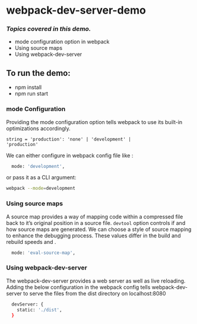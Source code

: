 # webpack-dev-server-demo

### _Topics covered in this demo._

-  mode configuration option in webpack
-  Using source maps
-  Using webpack-dev-server

## To run the demo:

- npm install
- npm run start

### mode Configuration

Providing the mode configuration option tells webpack to use its built-in optimizations accordingly.

<code>string = 'production': 'none' | 'development' | 'production'</code>

We can either configure in webpack config file like :

```sh
  mode: 'development',
```

or pass it as a CLI argument:

```sh
webpack --mode=development
```

### Using source maps

A source map provides a way of mapping code within a compressed file back to it’s original position in a source file.
<code>devtool</code> option controls if and how source maps are generated.
We can choose a style of source mapping to enhance the debugging process. These values differ in the build and rebuild speeds and . 


```sh
  mode: 'eval-source-map',
```

### Using webpack-dev-server
The webpack-dev-server provides a web server as well as live reloading. Adding the below configuration in the webpack config tells webpack-dev-server to serve the files from the dist directory on localhost:8080
```sh
  devServer: {
    static: './dist',
  }
```

